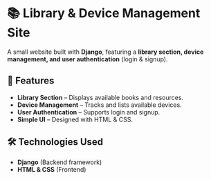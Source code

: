 # 📚 Library & Device Management Site

A small website built with **Django**, featuring a **library section, device management, and user authentication** (login & signup).

## 🚀 Features
- **Library Section** – Displays available books and resources.
- **Device Management** – Tracks and lists available devices.
- **User Authentication** – Supports login and signup.
- **Simple UI** – Designed with HTML & CSS.

## 🛠 Technologies Used
- **Django** (Backend framework)
- **HTML & CSS** (Frontend)